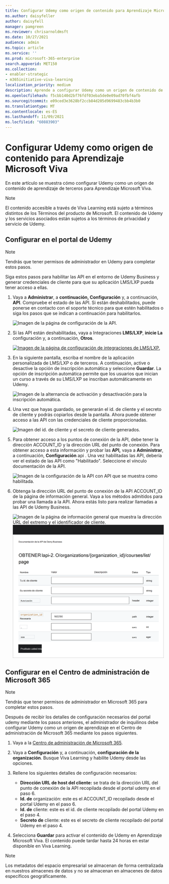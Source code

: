 ```yaml
---
title: Configurar Udemy como origen de contenido para Aprendizaje Microsoft Viva
ms.author: daisyfeller
author: daisyfell
manager: pamgreen
ms.reviewer: chrisarnoldmsft
ms.date: 10/27/2021
audience: admin
ms.topic: article
ms.service: ''
ms.prod: microsoft-365-enterprise
search.appverid: MET150
ms.collection:
- enabler-strategic
- m365initiative-viva-learning
localization_priority: medium
description: Aprende a configurar Udemy como un origen de contenido de aprendizaje para Aprendizaje Microsoft Viva.
ms.openlocfilehash: f5cbb140d2bf76fdf03eba5de0e09ad70fbf4afb
ms.sourcegitcommit: e09ced3e3628bf2ccb84d205d9699483cbb4b3b0
ms.translationtype: MT
ms.contentlocale: es-ES
ms.lasthandoff: 11/09/2021
ms.locfileid: "60883903"
---
```

# <a name="configure-udemy-as-a-content-source-for-microsoft-viva-learning"></a>Configurar Udemy como origen de contenido para Aprendizaje Microsoft Viva

En este artículo se muestra cómo configurar Udemy como un origen de contenido de aprendizaje de terceros para Aprendizaje Microsoft Viva.

>[!NOTE]
>El contenido accesible a través de Viva Learning está sujeto a términos distintos de los Términos del producto de Microsoft. El contenido de Udemy y los servicios asociados están sujetos a los términos de privacidad y servicio de Udemy.

## <a name="configure-in-your-udemy-portal"></a>Configurar en el portal de Udemy

>[!NOTE]
>Tendrás que tener permisos de administrador en Udemy para completar estos pasos.

Siga estos pasos para habilitar las API en el entorno de Udemy Business y generar credenciales de cliente para que su aplicación LMS/LXP pueda tener acceso a ellas.

1. Vaya a **Administrar**, a **continuación, Configuración** y, a continuación, **API**. Compruebe el estado de las API. Si están deshabilitados, puede ponerse en contacto con el soporte técnico para que estén habilitados o siga los pasos que se indican a continuación para habilitarlos.

    ![Imagen de la página de configuración de la API.](../media/learning/udemy-1.png)

2. Si las API están deshabilitadas, vaya a Integraciones **LMS/LXP**, **inicie La** configuración y, a continuación, **Otros**.

    [![Imagen de la página de configuración de integraciones de LMS/LXP.](../media/learning/udemy-2small.png)](../media/learning/udemy-2.png#lightbox)

3. En la siguiente pantalla, escriba el nombre de la aplicación personalizada de LMS/LXP o de terceros. A continuación, active o desactive la opción de inscripción automática y seleccione **Guardar**. La opción de inscripción automática permite que los usuarios que inician un curso a través de su LMS/LXP se inscriban automáticamente en Udemy.

    ![Imagen de la alternancia de activación y desactivación para la inscripción automática.](../media/learning/udemy-3.png)

4. Una vez que hayas guardado, se generarán el id. de cliente y el secreto de cliente y podrás copiarlos desde la pantalla. Ahora puede obtener acceso a las API con las credenciales de cliente proporcionadas.

    ![Imagen del id. de cliente y el secreto de cliente generados.](../media/learning/udemy-4.png)

5. Para obtener acceso a los puntos de conexión de la API, debe tener la dirección ACCOUNT_ID y la dirección URL del punto de conexión. Para obtener acceso a esta información y probar las **API,** vaya a **Administrar**, a continuación, **Configuración** api . Una vez habilitadas las API, debería ver el estado de las API como "Habilitado". Seleccione el vínculo documentación de la API.

    ![Imagen de la configuración de la API con API que se muestra como habilitada.](../media/learning/udemy-5.png)

6. Obtenga la dirección URL del punto de conexión de la API ACCOUNT_ID de la página de información general. Vaya a los métodos admitidos para probar una llamada a la API. Ahora estás listo para realizar llamadas a las API de Udemy Business.

    ![Imagen de la página de información general que muestra la dirección URL del extremo y el identificador de cliente.](../media/learning/udemy-6.png)
    ![Imagen de la página Pruébalo usted mismo donde puede escribir la dirección URL y el id. de cliente.](../media/learning/udemy-7.png)

## <a name="configure-in-your-microsoft-365-admin-center"></a>Configurar en el Centro de administración de Microsoft 365

>[!NOTE]
>Tendrás que tener permisos de administrador en Microsoft 365 para completar estos pasos.

Después de recibir los detalles de configuración necesarios del portal udemy mediante los pasos anteriores, el administrador de inquilinos debe configurar Udemy como un origen de aprendizaje en el Centro de administración de Microsoft 365 mediante los pasos siguientes.

1. Vaya a la [Centro de administración de Microsoft 365](https://admin.microsoft.com).

2. Vaya a **Configuración** y, a continuación, **configuración de la organización**. Busque Viva Learning y habilite Udemy desde las opciones.

3. Rellene los siguientes detalles de configuración necesarios:

    - **Dirección URL de host del cliente:** se trata de la dirección URL del punto de conexión de la API recopilada desde el portal udemy en el paso 6.
    - **Id. de** organización: este es el ACCOUNT_ID recopilado desde el portal Udemy en el paso 6.
    - **Id. de** cliente: este es el id. de cliente recopilado del portal Udemy en el paso 4.
    - **Secreto de** cliente: este es el secreto de cliente recopilado del portal Udemy en el paso 4.

4. Selecciona **Guardar** para activar el contenido de Udemy en Aprendizaje Microsoft Viva. El contenido puede tardar hasta 24 horas en estar disponible en Viva Learning.

>[!NOTE]
>Los metadatos del espacio empresarial se almacenan de forma centralizada en nuestros almacenes de datos y no se almacenan en almacenes de datos específicos geográficamente.

